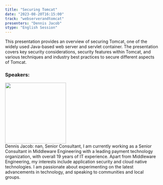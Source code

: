 ```yaml
---
title: "Securing Tomcat"
date: "2023-08-20T16:15:00" 
track: "webserverandtomcat"
presenters: "Dennis Jacob"
stype: "English Session"
---
```

This presentation provides an overview of securing Tomcat, one of the widely used Java-based web server and servlet container. The presentation covers key security considerations, security features within Tomcat, and various techniques and industry best practices to secure different aspects of Tomcat.
 ### Speakers: 
 <img src="https://img.bagevent.com/resource/20230607/1733465760.jpg" width="200" /><br>Dennis Jacob: nan, Senior Consultant, I am currently working as a Senior Consultant in Middleware Engineering with a leading payment technology organization, with overall 19 years of IT experience. Apart from Middleware Engineering, my interests include application security and cloud native technologies. I am passionate about experimenting on the latest advancements in technology, and speaking to communities and local groups.
 <br><br>